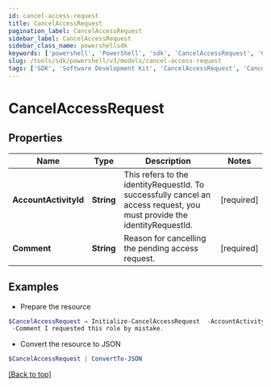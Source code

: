 ```yaml
---
id: cancel-access-request
title: CancelAccessRequest
pagination_label: CancelAccessRequest
sidebar_label: CancelAccessRequest
sidebar_class_name: powershellsdk
keywords: ['powershell', 'PowerShell', 'sdk', 'CancelAccessRequest', 'CancelAccessRequest'] 
slug: /tools/sdk/powershell/v3/models/cancel-access-request
tags: ['SDK', 'Software Development Kit', 'CancelAccessRequest', 'CancelAccessRequest']
---
```



# CancelAccessRequest

## Properties

Name | Type | Description | Notes
------------ | ------------- | ------------- | -------------
**AccountActivityId** | **String** | This refers to the identityRequestId. To successfully cancel an access request, you must provide the identityRequestId. | [required]
**Comment** | **String** | Reason for cancelling the pending access request. | [required]

## Examples

- Prepare the resource
```powershell
$CancelAccessRequest = Initialize-CancelAccessRequest  -AccountActivityId 2c9180835d2e5168015d32f890ca1581 `
 -Comment I requested this role by mistake.
```

- Convert the resource to JSON
```powershell
$CancelAccessRequest | ConvertTo-JSON
```


[[Back to top]](#) 

